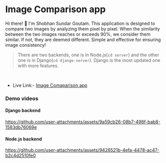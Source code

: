 # Image Comparison app

Hi there! 👋 I'm Shobhan Sundar Goutam. This application is designed to compare two images by analyzing them pixel by pixel. When the similarity between the two images reaches or exceeds 90%, we consider them similar. If not, they are deemed different. Simple and effective for ensuring image consistency!

> There are two backends, one is in Node.js(`cd server`) and the other one is in Django(`cd django-server`).
> Django is the most updated one with more features.

<br>

- Live Link:- [Image Comaparison app](https://image-comparison.netlify.app)

### Demo videos

#### Django backend

https://github.com/user-attachments/assets/9a59cb26-08b7-498f-bab8-1583db76069e


#### Node.js backend

https://github.com/user-attachments/assets/9426521b-4efa-4478-ac47-b2c4d2510fe0
